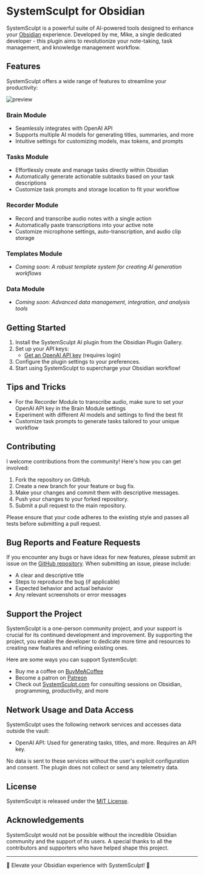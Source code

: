 # SystemSculpt for Obsidian

SystemSculpt is a powerful suite of AI-powered tools designed to enhance your [Obsidian](https://obsidian.md/) experience. Developed by me, Mike, a single dedicated developer - this plugin aims to revolutionize your note-taking, task management, and knowledge management workflow.

## Features

SystemSculpt offers a wide range of features to streamline your productivity:

![preview](./assets/general_preview.gif)

### Brain Module

- Seamlessly integrates with OpenAI API
- Supports multiple AI models for generating titles, summaries, and more
- Intuitive settings for customizing models, max tokens, and prompts

### Tasks Module

- Effortlessly create and manage tasks directly within Obsidian
- Automatically generate actionable subtasks based on your task descriptions
- Customize task prompts and storage location to fit your workflow

### Recorder Module

- Record and transcribe audio notes with a single action
- Automatically paste transcriptions into your active note
- Customize microphone settings, auto-transcription, and audio clip storage

### Templates Module

- _Coming soon: A robust template system for creating AI generation workflows_

### Data Module

- _Coming soon: Advanced data management, integration, and analysis tools_

## Getting Started

1. Install the SystemSculpt AI plugin from the Obsidian Plugin Gallery.
2. Set up your API keys:
   - [Get an OpenAI API key](https://platform.openai.com/usage) (requires login)
3. Configure the plugin settings to your preferences.
4. Start using SystemSculpt to supercharge your Obsidian workflow!

## Tips and Tricks

- For the Recorder Module to transcribe audio, make sure to set your OpenAI API key in the Brain Module settings
- Experiment with different AI models and settings to find the best fit
- Customize task prompts to generate tasks tailored to your unique workflow

## Contributing

I welcome contributions from the community! Here's how you can get involved:

1. Fork the repository on GitHub.
2. Create a new branch for your feature or bug fix.
3. Make your changes and commit them with descriptive messages.
4. Push your changes to your forked repository.
5. Submit a pull request to the main repository.

Please ensure that your code adheres to the existing style and passes all tests before submitting a pull request.

## Bug Reports and Feature Requests

If you encounter any bugs or have ideas for new features, please submit an issue on the [GitHub repository](https://github.com/SystemSculpt/obsidian-plugin/issues). When submitting an issue, please include:

- A clear and descriptive title
- Steps to reproduce the bug (if applicable)
- Expected behavior and actual behavior
- Any relevant screenshots or error messages

## Support the Project

SystemSculpt is a one-person community project, and your support is crucial for its continued development and improvement. By supporting the project, you enable the developer to dedicate more time and resources to creating new features and refining existing ones.

Here are some ways you can support SystemSculpt:

- Buy me a coffee on [BuyMeACoffee](https://www.buymeacoffee.com/SystemSculpt)
- Become a patron on [Patreon](https://www.patreon.com/SystemSculpt)
- Check out [SystemSculpt.com](https://systemsculpt.com/) for consulting sessions on Obsidian, programming, productivity, and more

## Network Usage and Data Access

SystemSculpt uses the following network services and accesses data outside the vault:

- OpenAI API: Used for generating tasks, titles, and more. Requires an API key.

No data is sent to these services without the user's explicit configuration and consent. The plugin does not collect or send any telemetry data.

## License

SystemSculpt is released under the [MIT License](LICENSE).

## Acknowledgements

SystemSculpt would not be possible without the incredible Obsidian community and the support of its users. A special thanks to all the contributors and supporters who have helped shape this project.

---

🚀 Elevate your Obsidian experience with SystemSculpt! 🧠
